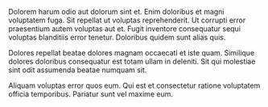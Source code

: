 Dolorem harum odio aut dolorum sint et. Enim doloribus et magni voluptatem fuga. Sit repellat ut voluptas reprehenderit. Ut corrupti error praesentium autem voluptas aut et. Fugit inventore consequatur sequi voluptas blanditiis error tenetur. Doloribus quidem sunt alias quis.
 Dolores repellat beatae dolores magnam occaecati et iste quam. Similique dolores doloribus consequatur est totam ullam in deleniti. Sit qui molestiae sint odit assumenda beatae numquam sit.
 Aliquam voluptas error quos eum. Qui est et consectetur ratione voluptatem officia temporibus. Pariatur sunt vel maxime eum.